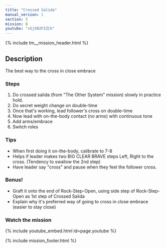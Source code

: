 ```yaml
---
title: "Crossed Salida"
manual_version: 1
section: 5
mission: B
youtube: "vSjX02FIZCk"
---
```


{% include tm__mission_header.html %}

## Description

The best way to the cross in close embrace

### Steps

1. Do crossed salida (from "The Other System" mission) slowly in practice hold. 
2. Do secret weight change on double-time
3. Once that's working, lead follower's cross on double-time
4. Now lead with on-the-body contact (no arms) with continuous tone
5. Add arms/embrace
6. Switch roles

### Tips

* When first doing it on-the-body, calibrate to 7-8
* Helps if leader makes two BIG CLEAR BRAVE steps Left, Right to the cross. (Tendency to swallow the 2nd step)
* Have leader say "cross" and pause when they feel the follower cross. 

### Bonus!

* Graft it onto the end of Rock-Step-Open, using side step of Rock-Step-Open as 1st step of Crossed Salida
* Explain why it's preferred way of going to cross in close embrace (easier to stay close)

### Watch the mission

{% include youtube_embed.html id=page.youtube %}

{% include mission_footer.html %}
